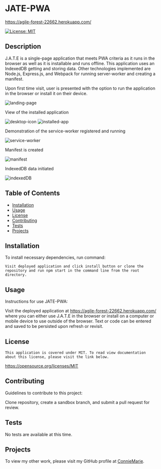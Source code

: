 # JATE-PWA

https://agile-forest-22662.herokuapp.com/

  [![License: MIT](https://img.shields.io/badge/license-MIT-blue.svg)](#license)

  ## Description
  J.A.T.E is a single-page application that meets PWA criteria as it runs in the browser as well as it is installable and runs offline. This application uses an IndexedDB getting and storing data. Other technologies implemented are Node.js, Express.js, and Webpack for running server-worker and creating a manifest.

  Upon first time visit, user is presented with the option to run the application in the browser or install it on their device.

  ![landing-page](https://user-images.githubusercontent.com/105762638/203636851-4f83ea7b-6c65-4dcc-bbdd-8c475625a0e9.png)

  View of the installed application

  ![desktop-icon](https://user-images.githubusercontent.com/105762638/203636848-bb8fb2a4-2120-499a-a5d9-deaa86193667.png)
  ![installed-app](https://user-images.githubusercontent.com/105762638/203636849-b94b01f9-2608-48d3-80dd-c1e6e4920128.png)

  Demonstration of the service-worker registered and running

  ![service-worker](https://user-images.githubusercontent.com/105762638/203636847-b87aba0e-d6e8-4295-ba10-aeab20dff04a.png)

  Manifest is created

  ![manifest](https://user-images.githubusercontent.com/105762638/203636845-b6f93134-3ace-4894-8a08-bc7195393889.png)

  IndexedDB data initiated

  ![indexedDB](https://user-images.githubusercontent.com/105762638/203636844-3cec4b95-daec-4ecf-aa30-cb1fa733c813.png)

  ## Table of Contents
  - [Installation](#installation)
  - [Usage](#usage)
  - [License](#license)
  - [Contributing](#contributing)
  - [Tests](#tests)
  - [Projects](#projects)
  

  ## Installation
  To install necessary dependencies, run command:

    Visit deployed application and click install button or clone the repository and run npm start in the command line from the root directory.

  ## Usage
  Instructions for use JATE-PWA:

  Visit the deployed application at https://agile-forest-22662.herokuapp.com/ where you can either use J.A.T.E in the browser or install on a computer or mobile device to use outside of the browser. Text or code can be entered and saved to be persisted upon refresh or revisit.

  ## License
    This application is covered under MIT. To read view documentation about this license, please visit the link below.
  https://opensource.org/licenses/MIT

  ## Contributing
  Guidelines to contribute to this project:

  Clone repository, create a sandbox branch, and submit a pull request for review.

  ## Tests
  No tests are available at this time.

  ## Projects

  To view my other work, please visit my GitHub profile at [ConnieMarie](https://www.github.com/ConnieMarie). 
